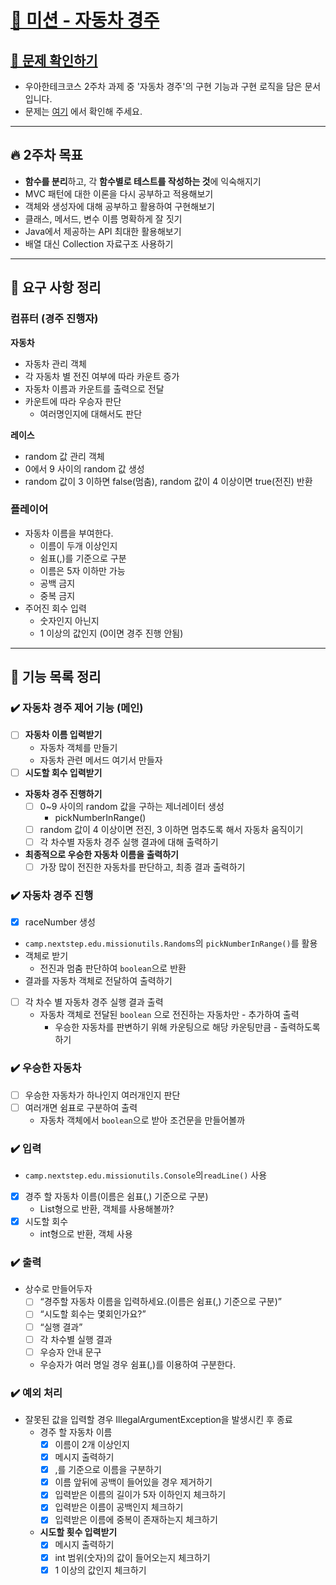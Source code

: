# [🚙 미션 - 자동차 경주](https://github.com/coenfflOo/java-racingcar-6/blob/coenfflOo/docs/README.md)

## [👀 문제 확인하기](https://github.com/woowacourse-precourse/java-racingcar-6)

- 우아한테크코스 2주차 과제 중 '자동차 경주'의 구현 기능과 구현 로직을 담은 문서입니다.
- 문제는 [여기](https://github.com/woowacourse-precourse/java-racingcar-6) 에서 확인해 주세요.

---

## 🔥 2주차 목표 ## 

- **함수를 분리**하고, 각 **함수별로 테스트를 작성하는 것**에 익숙해지기
- MVC 패턴에 대한 이론을 다시 공부하고 적용해보기
- 객체와 생성자에 대해 공부하고 활용하여 구현해보기
- 클래스, 메서드, 변수 이름 명확하게 잘 짓기
- Java에서 제공하는 API 최대한 활용해보기
- 배열 대신 Collection 자료구조 사용하기
---

## 📝 요구 사항 정리

### 컴퓨터 (경주 진행자)

**자동차**

- 자동차 관리 객체
- 각 자동차 별 전진 여부에 따라 카운트 증가
- 자동차 이름과 카운트를 출력으로 전달
- 카운트에 따라 우승자 판단
  - 여러명인지에 대해서도 판단

**레이스**

- random 값 관리 객체
- 0에서 9 사이의 random 값 생성
- random 값이 3 이하면 false(멈춤), random 값이 4 이상이면 true(전진) 반환

### 플레이어

- 자동차 이름을 부여한다.
  - 이름이 두개 이상인지
  - 쉼표(,)를 기준으로 구분
  - 이름은 5자 이하만 가능
  - 공백 금지
  - 중복 금지
- 주어진 회수 입력
  - 숫자인지 아닌지
  - 1 이상의 값인지 (0이면 경주 진행 안됨)


---

## 🚦 기능 목록 정리

### ✔️ **자동차 경주 제어 기능 (메인)**

- [ ]  **자동차 이름 입력받기**
   - 자동차 객체를 만들기
   - 자동차 관련 메서드 여기서 만들자
- [ ]  **시도할 회수 입력받기**
- **자동차 경주 진행하기**
  - [ ]  0~9 사이의 random 값을 구하는 제너레이터 생성
     - pickNumberInRange()
  - [ ]  random 값이 4 이상이면 전진, 3 이하면 멈추도록 해서 자동차 움직이기
  - [ ]  각 차수별 자동차 경주 실행 결과에 대해 출력하기
- **최종적으로 우승한 자동차 이름을 출력하기**
  - [ ]  가장 많이 전진한 자동차를 판단하고, 최종 결과 출력하기

### ✔️ **자동차 경주 진행**

- [x]  raceNumber 생성
  - `camp.nextstep.edu.missionutils.Randoms`의 `pickNumberInRange()`를 활용
  - 객체로 받기
    - 전진과 멈춤 판단하여 `boolean`으로 반환
  - 결과를 자동차 객체로 전달하여 출력하기
- [ ]  각 차수 별 자동차 경주 실행 결과 출력
   - 자동차 객체로 전달된 `boolean` 으로 전진하는 자동차만 - 추가하여 출력
     - 우승한 자동차를 판변하기 위해 카운팅으로 해당 카운팅만큼 - 출력하도록 하기

### ✔️ **우승한 자동차**

- [ ]  우승한 자동차가 하나인지 여러개인지 판단
- [ ]  여러개면 쉼표로 구분하여 출력
   - 자동차 객체에서 `boolean`으로 받아 조건문을 만들어볼까

### ✔️ **입력**

- `camp.nextstep.edu.missionutils.Console`의`readLine()` 사용
- [x]  경주 할 자동차 이름(이름은 쉼표(,) 기준으로 구분)
   - List형으로 반환, 객체를 사용해볼까?
- [x]  시도할 회수
   - int형으로 반환, 객체 사용

### ✔️ **출력**

- 상수로 만들어두자
  - [ ]  “경주할 자동차 이름을 입력하세요.(이름은 쉼표(,) 기준으로 구분)”
  - [ ]  “시도할 회수는 몇회인가요?”
  - [ ]  “실행 결과”
  - [ ]  각 차수별 실행 결과
  - [ ]  우승자 안내 문구
   - 우승자가 여러 명일 경우 쉼표(,)를 이용하여 구분한다.

### ✔️ **예외 처리**

- 잘못된 값을 입력할 경우 IllegalArgumentException을 발생시킨 후 종료
  - 경주 할 자동차 이름
    - [x]  이름이 2개 이상인지
    - [x]  메시지 출력하기
    - [x]  ,를 기준으로 이름을 구분하기
    - [x]  이름 앞뒤에 공백이 들어있을 경우 제거하기
    - [x]  입력받은 이름의 길이가 5자 이하인지 체크하기
    - [x]  입력받은 이름이 공백인지 체크하기
    - [x]  입력받은 이름에 중복이 존재하는지 체크하기
  - **시도할 횟수 입력받기**
    - [x]  메시지 출력하기
    - [x]  int 범위(숫자)의 값이 들어오는지 체크하기
    - [x]  1 이상의 값인지 체크하기
